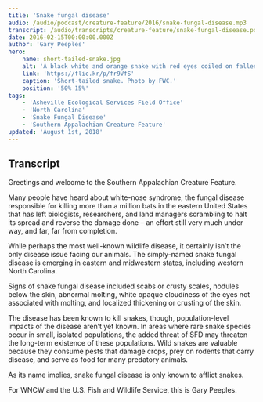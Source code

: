 ```yaml
---
title: 'Snake fungal disease'
audio: /audio/podcast/creature-feature/2016/snake-fungal-disease.mp3
transcript: /audio/transcripts/creature-feature/snake-fungal-disease.pdf
date: 2016-02-15T00:00:00.000Z
author: 'Gary Peeples'
hero:
    name: short-tailed-snake.jpg
    alt: 'A black white and orange snake with red eyes coiled on fallen leaves.'
    link: 'https://flic.kr/p/fr9VfS'
    caption: 'Short-tailed snake. Photo by FWC.'
    position: '50% 15%'
tags:
    - 'Asheville Ecological Services Field Office'
    - 'North Carolina'
    - 'Snake Fungal Disease'
    - 'Southern Appalachian Creature Feature'
updated: 'August 1st, 2018'
---
```


## Transcript

Greetings and welcome to the Southern Appalachian Creature Feature.

Many people have heard about white-nose syndrome, the fungal disease responsible for killing
more than a million bats in the eastern United States that has left biologists, researchers, and
land managers scrambling to halt its spread and reverse the damage done – an effort still very
much under way, and far, far from completion.

While perhaps the most well-known wildlife disease, it certainly isn’t the only disease issue
facing our animals. The simply-named snake fungal disease is emerging in eastern and midwestern
states, including western North Carolina.

Signs of snake fungal disease included scabs or crusty scales, nodules below the skin, abnormal
molting, white opaque cloudiness of the eyes not associated with molting, and localized
thickening or crusting of the skin.

The disease has been known to kill snakes, though, population-level impacts of the disease
aren’t yet known. In areas where rare snake species occur in small, isolated populations, the
added threat of SFD may threaten the long-term existence of these populations. Wild snakes
are valuable because they consume pests that damage crops, prey on rodents that carry
disease, and serve as food for many predatory animals.

As its name implies, snake fungal disease is only known to afflict snakes.

For WNCW and the U.S. Fish and Wildlife Service, this is Gary Peeples.